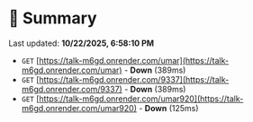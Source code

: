 # 📖 Summary
Last updated: **10/22/2025, 6:58:10 PM**

- `GET` [https://talk-m6gd.onrender.com/umar](https://talk-m6gd.onrender.com/umar) - **Down** (389ms)
- `GET` [https://talk-m6gd.onrender.com/9337](https://talk-m6gd.onrender.com/9337) - **Down** (389ms)
- `GET` [https://talk-m6gd.onrender.com/umar920](https://talk-m6gd.onrender.com/umar920) - **Down** (125ms)
